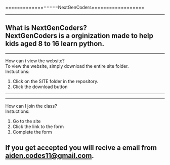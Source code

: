 ==================NextGenCoders==================

-----------------------------------------------------------------------------------------------------------------------------------------------------
What is NextGenCoders?  
NextGenCoders is a orginization made to help kids aged 8 to 16 learn python.
-----------------------------------------------------------------------------------------------------------------------------------------------------

-----------------------------------------------------------------------------------------------------------------------------------------------------
How can i view the website?  
To view the website, simply download the entire site folder.  
Instuctions:  
1. Click on the SITE folder in the repository.  
2. Click the download button
-----------------------------------------------------------------------------------------------------------------------------------------------------

-----------------------------------------------------------------------------------------------------------------------------------------------------
How can I join the class?  
Instuctions:  
1. Go to the site  
2. Click the link to the form  
3. Complete the form  
  
If you get accepted you will recive a email from aiden.codes11@gmail.com.
-----------------------------------------------------------------------------------------------------------------------------------------------------
